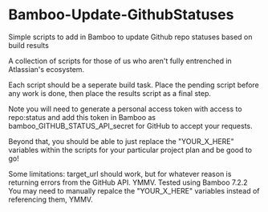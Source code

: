 # Bamboo-Update-GithubStatuses
Simple scripts to add in Bamboo to update Github repo statuses based on build results


A collection of scripts for those of us who aren't fully entrenched in Atlassian's ecosystem.

Each script should be a seperate build task.  Place the pending script before any work is done, then place the results script as a final step.

Note you will need to generate a personal access token with access to repo:status and add this token in Bamboo as bamboo_GITHUB_STATUS_API_secret for GitHub to accept your requests.

Beyond that, you should be able to just replace the "YOUR_X_HERE" variables within the scripts for your particular project plan and be good to go!

Some limitations:
  target_url should work, but for whatever reason is returning errors from the GitHub API. YMMV.
  Tested using Bamboo 7.2.2
  You may need to manually repalce the "YOUR_X_HERE" variables instead of referencing them, YMMV.
